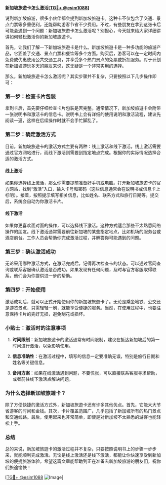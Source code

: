 **新加坡旅遊卡怎么激活[[TG💪+ @esim1088](https://t.me/s/esim1088)]**

说到新加坡旅游，很多小伙伴都会提到新加坡旅遊卡。这种卡不仅包含了交通、景点门票等多重便利，还能帮助游客节省不少费用。不过，有些朋友在拿到这张卡后可能会遇到一个问题：新加坡旅遊卡怎么激活呢？别担心，今天就来给大家详细讲讲如何轻松激活你的新加坡旅遊卡。

首先，让我们了解一下新加坡旅遊卡是什么。新加坡旅遊卡是一种多功能的旅游产品，它涵盖了交通、景点门票和餐饮等多个方面。购买后，游客可以在一定时间内免费或优惠使用公共交通工具，并享受多个热门景点的免票或折扣服务。对于计划在新加坡游玩多天的朋友来说，这无疑是一个非常实用的选择。

那么，新加坡旅遊卡怎么激活呢？其实步骤并不复杂，只要按照以下几步操作即可：

### **第一步：检查卡片包装**
拿到卡后，首先要仔细检查卡片包装是否完整。通常情况下，新加坡旅遊卡会附带一张说明书和激活卡的信息卡。说明书上会有详细的使用说明和激活流程，建议先阅读一遍，这样在后续操作时就不会手忙脚乱了。

### **第二步：确定激活方式**
目前，新加坡旅遊卡的激活方式主要有两种：线上激活和线下激活。线上激活需要通过官方网站进行，而线下激活则需要到指定地点完成。根据你的实际情况选择合适的激活方式。

#### **线上激活**
如果你选择线上激活，那么你需要提前准备好手机或电脑。打开新加坡旅遊卡的官方网站，找到“激活”入口，输入卡号和密码（这些信息通常会在说明书或信息卡上标明）。接着，按照提示填写相关信息，比如姓名、联系方式和旅行日期等。提交后，系统会自动为你激活卡片。

#### **线下激活**
如果你更喜欢面对面的操作，可以选择线下激活。这种方式适合那些不太熟悉网络操作的朋友。线下激活通常需要前往新加坡的某些指定地点，比如机场的服务台或酒店前台。工作人员会帮助你完成激活过程，并解答你可能遇到的问题。

### **第三步：确认激活成功**
无论采用哪种激活方式，在激活完成后，记得再次检查卡的状态。可以通过官网查询或联系客服确认激活是否成功。如果发现有任何问题，及时与官方客服取得联系，他们会为你提供进一步的帮助。

### **第四步：开始使用**
激活成功后，就可以正式开始使用你的新加坡旅遊卡了。无论是乘坐地铁、公交还是游览景点，只需轻轻一刷，就能享受便捷的服务。当然，在使用过程中，也要注意保持卡片的完好无损，避免刮花或损坏。

### **小贴士：激活时的注意事项**
1. **时间限制**：新加坡旅遊卡的激活通常有时间限制，建议在抵达新加坡后的第一时间进行激活，以免影响使用。
   
2. **信息准确性**：在激活过程中，填写的信息一定要准确无误，特别是旅行日期和姓名等关键信息。

3. **备用方案**：如果在线激活遇到问题，不要慌张，可以直接联系客服寻求帮助，或者前往线下激活点解决问题。

### **为什么选择新加坡旅遊卡？**
除了方便快捷的激活方式外，新加坡旅遊卡还有许多其他优点。首先，它能大大节省游客的时间和金钱。其次，卡片覆盖范围广，几乎包括了新加坡所有的热门景点和交通线路。最后，使用起来也非常简单，即使是对新加坡不太熟悉的游客也能轻松上手。

### **总结**
总的来说，新加坡旅遊卡的激活过程并不复杂，只要按照说明书上的步骤一步步来，就能顺利完成激活。无论是线上激活还是线下激活，都能让你快速享受到新加坡的便捷旅游体验。希望这篇文章能帮助到正在准备去新加坡旅游的朋友们，祝你们旅途愉快！

[[TG💪+ @esim1088](https://t.me/s/esim1088) ![Image](https://i.postimg.cc/4NQfJmqS/Snipaste-2025-05-13-00-14-12.png)]